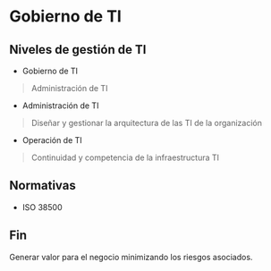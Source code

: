 # Gobierno de TI

## Niveles de gestión de TI

* Gobierno de TI 
> Administración de TI
* Administración de TI
> Diseñar y gestionar la arquitectura de las TI de la organización
* Operación de TI
> Continuidad y competencia de la infraestructura TI

## Normativas
* ISO 38500

## Fin
Generar valor para el negocio minimizando los riesgos asociados.

